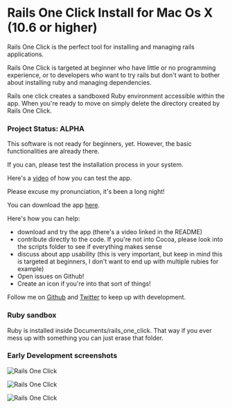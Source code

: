 # Rails One Click Install for Mac Os X (10.6 or higher)

Rails One Click is the perfect tool  for installing and managing rails
applications.

Rails One Click is targeted at beginner who have little or no
programming experience, or to developers who want to try rails but don't
want to bother about installing ruby and managing dependencies.

Rails one click creates a sandboxed Ruby environment accessible within
the app. When you're ready to move on simply delete the directory
created by Rails One Click.

### Project Status: ALPHA

This software is not ready for beginners, yet. However, the basic
functionalities are already there.

If you can, please test the installation process in your system.

Here's a [video](https://vimeo.com/40403458) of how you can test the app.

Please excuse my pronunciation, it's been a long night!

You can download the app
[here](https://github.com/downloads/oscardelben/RailsOneClick/RailsOneClick.zip).

Here's how you can help:

* download and try the app (there's a video linked in the README)
* contribute directly to the code. If you're not into Cocoa, please look into the scripts folder to see if everything makes sense
* discuss about app usability (this is very important, but keep in mind this is targeted at beginners, I don't want to end up with multiple rubies for example)
* Open issues on Github!
* Create an icon if you're into that sort of things!

Follow me on [Github](https://github.com/oscardelben) and [Twitter](http://twitter.com/oscardelben) to keep up with development.

### Ruby sandbox

Ruby is installed inside Documents/rails_one_click. That way if you ever
mess up with something you can just erase that folder.

### Early Development screenshots

![Rails One Click](https://raw.github.com/oscardelben/RailsOneClick/master/screenshots/install.png)

![Rails One Click](https://raw.github.com/oscardelben/RailsOneClick/master/screenshots/installed.png)

![Rails One Click](https://raw.github.com/oscardelben/RailsOneClick/master/screenshots/console.png)
